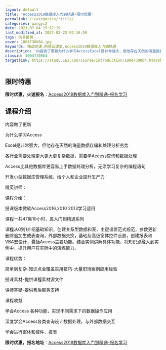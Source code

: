 ```yaml
---
layout: default
title: 'Access2019数据库入门到精通-限时优惠'
permalink: /:categories/:title/
categories: wangyi2
date: 2021-07-04 15:12:19
last_modified_at: 2022-05-23 02:16:50
tags: 网易提供
cover: 1004730004.jpg
keywords: 精选网课,网易云课堂,Access2019数据库入门到精通
description: '内容做了更新为什么学习AccessExcel是非常强大，但他存在天然的海量数据存储和处理分析劣势各行业需要处理更大更大更'
classid: 1004730004
targetlink: https://study.163.com/course/introduction/1004730004.htm?share=1&shareId=1025206652&utm_campaign=share&utm_medium=iphoneShare&utm_source=&utm_u=1025206652
---
```


## 限时特惠

**限时优惠，火速报名**：[Access2019数据库入门到精通-报名学习](https://study.163.com/course/introduction/1004730004.htm?share=1&shareId=1025206652&utm_campaign=share&utm_medium=iphoneShare&utm_source=&utm_u=1025206652)

## 课程介绍

内容做了更新



为什么学习Access

Excel是非常强大，但他存在天然的海量数据存储和处理分析劣势

各行业需要处理更大更大更复杂数据，需要学Access查询和数据处理

Access比其他数据库更容易上手数据处理分析，无须学习复杂的编程语句

开发小型数据库管理系统，给个人和企业提升生产力

精英讲师：

课程介绍：

授课版本微软Access2016,2010 2013学习适用

课程一共47集10小时，属入门到精通系列

课程从0到1介绍基础知识，创建关系型数据和表，主键设置范式规范，参数更新删除追加生成表查询，外部数据交换，基础及高级窗体控件设置，创建报表和VBA宏设计，囊括Access主要功能。结合实例讲解具体功能，将知识点融入到实例中，提升用户在实际中的演练能力。



课程优势：

简单到复杂-知识点全覆盖实用技巧-大量职场案例应用经验

授课素材-提供课程素材源文件

讲师答疑-提供售后服务支持



课程收益

学会Access 各种功能，实现不同需求下的数据操作应用

深度学会Access各类查询设计数据处理，与外部数据交互

学会进行窗体和控件，报表

**限时优惠，报名地址**：[Access2019数据库入门到精通-报名学习](https://study.163.com/course/introduction/1004730004.htm?share=1&shareId=1025206652&utm_campaign=share&utm_medium=iphoneShare&utm_source=&utm_u=1025206652)

